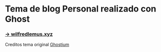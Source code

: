 # Tema de blog Personal realizado con Ghost

### [→ wilfredlemus.xyz](http://wilfredlemus.xyz)

Creditos tema original [Ghostium](https://github.com/oswaldoacauan/ghostium/)

